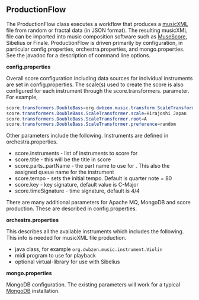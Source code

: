 ## ProductionFlow
The ProductionFlow class executes a workflow that produces a [musicXML](https://github.com/w3c/musicxml) file from random or fractal data (in JSON format).
The resulting musicXML file can be imported into music composition software such as [MuseScore](https://musescore.org/en), Sibelius or Finale.
ProductionFlow is driven primarily by configuration, in particular config.properties, orchestra.properties, and mongo.properties.
See the javadoc for a description of command line options.

**config.properties**

Overall score configuration including data sources for individual instruments are set in config.properties.
The scale(s) used to create the score is also configured for each instrument through the score.transformers.<instrument> parameter.
For example,

```Java
score.transformers.DoubleBass=org.dwbzen.music.transform.ScaleTransformer
score.transformers.DoubleBass.ScaleTransformer.scale=Hirajoshi Japan
score.transformers.DoubleBass.ScaleTransformer.root=A
score.transformers.DoubleBass.ScaleTransformer.preference=random
```

Other parameters include the following. Instruments are defined in orchestra.properties.
* score.instruments - list of instruments to score for
* score.title - this will be the title in score
* score.parts.<instrument>.partName - the part name to use for <instrument>. This also the assigned queue name for the instrument
* score.tempo - sets the initial tempo. Default is quarter note = 80
* score.key - key signature, default value is C-Major
* score.timeSignature - time signature, default is 4/4

There are many additional parameters for Apache MQ, MongoDB and score production. These are described in config.properties.

**orchestra.properties**

This describes all the available instruments which includes the following. This info is needed for musicXML file production.
* java class, for example `org.dwbzen.music.instrument.Violin`
* midi program to use for playback
* optional virtual-library for use with Sibelius

**mongo.properties**

MongoDB configuration. The existing parameters will work for a typical [MongoDB](https://www.mongodb.com/) installation.



